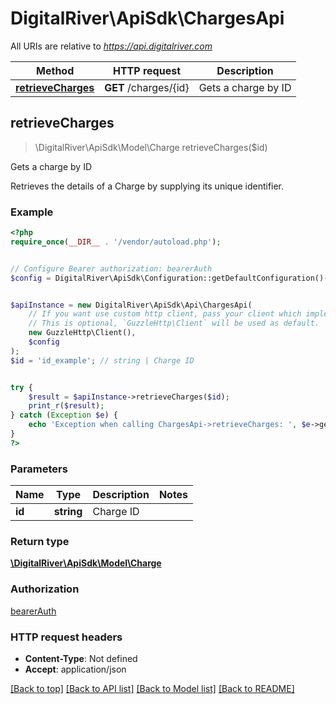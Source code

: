 # DigitalRiver\ApiSdk\ChargesApi

All URIs are relative to *https://api.digitalriver.com*

Method | HTTP request | Description
------------- | ------------- | -------------
[**retrieveCharges**](ChargesApi.md#retrieveCharges) | **GET** /charges/{id} | Gets a charge by ID



## retrieveCharges

> \DigitalRiver\ApiSdk\Model\Charge retrieveCharges($id)

Gets a charge by ID

Retrieves the details of a Charge by supplying its unique identifier.

### Example

```php
<?php
require_once(__DIR__ . '/vendor/autoload.php');


// Configure Bearer authorization: bearerAuth
$config = DigitalRiver\ApiSdk\Configuration::getDefaultConfiguration()->setAccessToken('YOUR_ACCESS_TOKEN');


$apiInstance = new DigitalRiver\ApiSdk\Api\ChargesApi(
    // If you want use custom http client, pass your client which implements `GuzzleHttp\ClientInterface`.
    // This is optional, `GuzzleHttp\Client` will be used as default.
    new GuzzleHttp\Client(),
    $config
);
$id = 'id_example'; // string | Charge ID


try {
    $result = $apiInstance->retrieveCharges($id);
    print_r($result);
} catch (Exception $e) {
    echo 'Exception when calling ChargesApi->retrieveCharges: ', $e->getMessage(), PHP_EOL;
}
?>
```

### Parameters


Name | Type | Description  | Notes
------------- | ------------- | ------------- | -------------
 **id** | **string**| Charge ID |

### Return type

[**\DigitalRiver\ApiSdk\Model\Charge**](../Model/Charge.md)

### Authorization

[bearerAuth](../../README.md#bearerAuth)

### HTTP request headers

- **Content-Type**: Not defined
- **Accept**: application/json

[[Back to top]](#) [[Back to API list]](../../README.md#documentation-for-api-endpoints)
[[Back to Model list]](../../README.md#documentation-for-models)
[[Back to README]](../../README.md)

